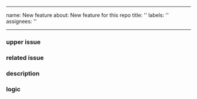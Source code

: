 
---
name: New feature
about: New feature for this repo
title: ''
labels: ''
assignees: ''

---

### upper issue 

### related issue

### description

### logic